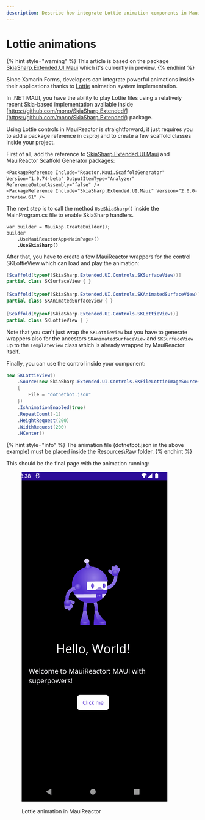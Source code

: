```yaml
---
description: Describe how integrate Lottie animation components in MauiReactor
---
```


# Lottie animations

{% hint style="warning" %}
This article is based on the package [SkiaSharp.Extended.UI.Maui](https://mono.github.io/SkiaSharp.Extended/api/ui-maui/index.html) which it's currently in preview.&#x20;
{% endhint %}

Since Xamarin Forms, developers can integrate powerful animations inside their applications thanks to [Lottie](https://lottiefiles.com/) animation system implementation.

In .NET MAUI, you have the ability to play Lottie files using a relatively recent Skia-based implementation available inside [https://github.com/mono/SkiaSharp.Extended/](https://github.com/mono/SkiaSharp.Extended/) package.

Using Lottie controls in MauiReactor is straightforward, it just requires you to add a package reference in csproj and to create a few scaffold classes inside your project.

First of all, add the reference to [SkiaSharp.Extended.UI.Maui](https://mono.github.io/SkiaSharp.Extended/api/ui-maui/index.html) and MauiReactor Scaffold Generator packages:

```
<PackageReference Include="Reactor.Maui.ScaffoldGenerator" Version="1.0.74-beta" OutputItemType="Analyzer" ReferenceOutputAssembly="false" />
<PackageReference Include="SkiaSharp.Extended.UI.Maui" Version="2.0.0-preview.61" />
```

The next step is to call the method `UseSkiaSharp()` inside the MainProgram.cs file to enable SkiaSharp handlers.

<pre class="language-csharp" data-line-numbers><code class="lang-csharp">var builder = MauiApp.CreateBuilder();
builder
    .UseMauiReactorApp&#x3C;MainPage>()
<strong>    .UseSkiaSharp()
</strong></code></pre>

After that, you have to create a few MauiReactor wrappers for the control SKLottieView which can load and play the animation:

```csharp
[Scaffold(typeof(SkiaSharp.Extended.UI.Controls.SKSurfaceView))]
partial class SKSurfaceView { }

[Scaffold(typeof(SkiaSharp.Extended.UI.Controls.SKAnimatedSurfaceView))]
partial class SKAnimatedSurfaceView { }

[Scaffold(typeof(SkiaSharp.Extended.UI.Controls.SKLottieView))]
partial class SKLottieView { }

```

Note that you can't just wrap the `SKLottieView` but you have to generate wrappers also for the ancestors `SKAnimatedSurfaceView` and `SKSurfaceView` up to the `TemplateView` class which is already wrapped by MauiReactor itself.

Finally, you can use the control inside your component:

```csharp
new SKLottieView()
    .Source(new SkiaSharp.Extended.UI.Controls.SKFileLottieImageSource()
    {
        File = "dotnetbot.json"
    })
    .IsAnimationEnabled(true)
    .RepeatCount(-1)
    .HeightRequest(200)
    .WidthRequest(200)
    .HCenter()

```

{% hint style="info" %}
The animation file (dotnetbot.json in the above example) must be placed inside the Resources\Raw folder.
{% endhint %}

This should be the final page with the animation running:

<figure><img src="../../.gitbook/assets/MauiReactorLottie.gif" alt=""><figcaption><p>Lottie animation in MauiReactor</p></figcaption></figure>
